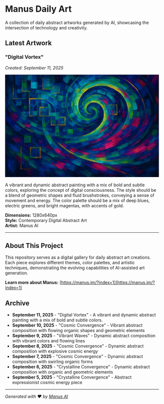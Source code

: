 # Manus Daily Art

A collection of daily abstract artworks generated by AI, showcasing the intersection of technology and creativity.

## Latest Artwork

### "Digital Vortex"
*Created: September 11, 2025*

![Digital Vortex](abstract_art.png)

A vibrant and dynamic abstract painting with a mix of bold and subtle colors, exploring the concept of digital consciousness. The style should be a blend of geometric shapes and fluid brushstrokes, conveying a sense of movement and energy. The color palette should be a mix of deep blues, electric greens, and bright magentas, with accents of gold.

**Dimensions:** 1280x640px  
**Style:** Contemporary Digital Abstract Art  
**Artist:** Manus AI

---

## About This Project

This repository serves as a digital gallery for daily abstract art creations. Each piece explores different themes, color palettes, and artistic techniques, demonstrating the evolving capabilities of AI-assisted art generation.

**Learn more about Manus:** [https://manus.im/?index=1](https://manus.im/?index=1)

## Archive

- **September 11, 2025** - "Digital Vortex" - A vibrant and dynamic abstract painting with a mix of bold and subtle colors.
- **September 10, 2025** - "Cosmic Convergence" - Vibrant abstract composition with flowing organic shapes and geometric elements
- **September 9, 2025** - "Vibrant Waves" - Dynamic abstract composition with vibrant colors and flowing lines
- **September 8, 2025** - "Cosmic Convergence" - Dynamic abstract composition with explosive cosmic energy
- **September 7, 2025** - "Cosmic Convergence" - Dynamic abstract composition with swirling organic forms
- **September 6, 2025** - "Crystalline Convergence" - Dynamic abstract composition with organic and geometric elements
- **September 5, 2025** - "Crystalline Convergence" - Abstract expressionist cosmic energy piece

---

*Generated with ❤️ by [Manus AI](https://manus.im/?index=1)*

